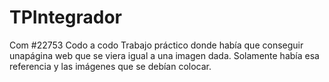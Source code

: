 # TPIntegrador
Com #22753 Codo a codo 
Trabajo práctico donde había que conseguir unapágina web que se viera igual a una imagen dada. Solamente había esa referencia y las imágenes que se debían colocar.
